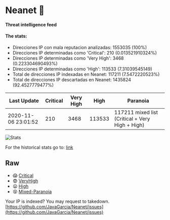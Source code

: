 # Neanet :hocho:
#### Threat intelligence feed
#### The stats:

- Direcciones IP con mala reputacion analizadas: 1553035 (100%)
- Direcciones IP determinadas como 'Critical':  210 (0.013521910324%)
- Direcciones IP determinadas como 'Very High':  3468 (0.223304690493%)
- Direcciones IP determinadas como 'High':  113533 (7.31039545149)
- Total de direcciones IP indexadas en Neanet:  117211 (7.5472220523%)
- Total de direcciones IP descartadas en Neanet:  1435824 (92.4527779477%)

| Last Update | Critical | Very High | High | Paranoia |
| --- | --- | --- | --- | --- |
| 2020-11-06 23:01:52 | 210 | 3468 | 113533 | 117211 mixed list (Critical + Very High + High)|

![Stats](https://docs.google.com/spreadsheets/d/e/2PACX-1vSnaNMIXVabIpDJjufMlzH7poXnshF3mgd8Is1g9ytUEzVsP5my4Trn8f-xkoLLQ38xpL3HtmUexLo6/pubchart?oid=501124687&format=image)

For the historical stats go to: [link](/stats.csv)
## Raw
- :scream: [Critical](https://raw.githubusercontent.com/JavaGarcia/Neanet/master/blacklists/neanet_critical.txt)
- :fearful: [VeryHigh](https://raw.githubusercontent.com/JavaGarcia/Neanet/master/blacklists/neanet_veryHigh.txtt)
- :frowning: [High](https://raw.githubusercontent.com/JavaGarcia/Neanet/master/blacklists/neanet_high.txt)
- :dizzy_face: [Mixed-Paranoia](https://raw.githubusercontent.com/JavaGarcia/Neanet/master/blacklists/neanet_all.txt)


Your IP is indexed? You may request to takedown. [https://github.com/JavaGarcia/Neanet/issues](https://github.com/JavaGarcia/Neanet/issues)



































































































































































































































































































































































































































































































































































































































































































































































































































































































































































































































































































































































































































































































































































































































































































































































































































































































































































































































































































































































































































